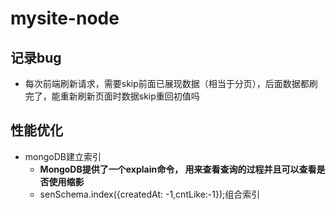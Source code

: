 # mysite-node

## 记录bug

- 每次前端刷新请求，需要skip前面已展现数据（相当于分页），后面数据都刷完了，能重新刷新页面时数据skip重回初值吗

## 性能优化

- mongoDB建立索引
  + **MongoDB提供了一个explain命令， 用来查看查询的过程并且可以查看是否使用缩影**
  +  senSchema.index({createdAt: -1,cntLike:-1});组合索引
